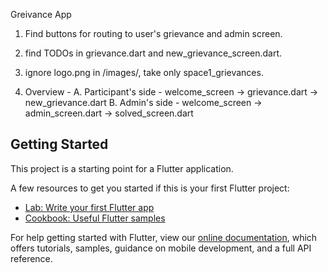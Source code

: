 Greivance App

1. Find buttons for routing to user's grievance and admin screen.
2. find TODOs in grievance.dart and new_grievance_screen.dart.
3. ignore logo.png in /images/, take only space1_grievances.


4. Overview -
 A. Participant's side - welcome_screen -> grievance.dart -> new_grievance.dart
 B. Admin's side - welcome_screen -> admin_screen.dart -> solved_screen.dart


## Getting Started

This project is a starting point for a Flutter application.

A few resources to get you started if this is your first Flutter project:

- [Lab: Write your first Flutter app](https://flutter.dev/docs/get-started/codelab)
- [Cookbook: Useful Flutter samples](https://flutter.dev/docs/cookbook)

For help getting started with Flutter, view our
[online documentation](https://flutter.dev/docs), which offers tutorials,
samples, guidance on mobile development, and a full API reference.
